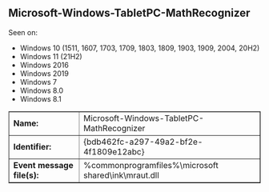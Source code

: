 ## Microsoft-Windows-TabletPC-MathRecognizer

Seen on:
* Windows 10 (1511, 1607, 1703, 1709, 1803, 1809, 1903, 1909, 2004, 20H2)
* Windows 11 (21H2)
* Windows 2016
* Windows 2019
* Windows 7
* Windows 8.0
* Windows 8.1

<table border="1" class="docutils">
  <tbody>
    <tr>
      <td><b>Name:</b></td>
      <td>Microsoft-Windows-TabletPC-MathRecognizer</td>
    </tr>
    <tr>
      <td><b>Identifier:</b></td>
      <td>{bdb462fc-a297-49a2-bf2e-4f1809e12abc}</td>
    </tr>
    <tr>
      <td><b>Event message file(s):</b></td>
      <td>%commonprogramfiles%\microsoft shared\ink\mraut.dll</td>
    </tr>
  </tbody>
</table>

&nbsp;


